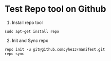 # Test Repo tool on Github

1. Install repo tool
```
sudo apt-get install repo
```

2. Init and Sync repo
```
repo init -u git@github.com:yhe13/manifest.git
repo sync
```
